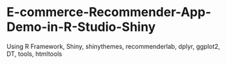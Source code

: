 # E-commerce-Recommender-App-Demo-in-R-Studio-Shiny
Using R  Framework, Shiny, shinythemes, recommenderlab, dplyr, ggplot2, DT, tools, htmltools
